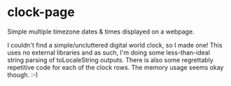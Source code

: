 # clock-page
Simple multiple timezone dates & times displayed on a webpage.

I couldn't find a simple/uncluttered digital world clock, so I made one! This uses no external libraries and as such, I'm doing some less-than-ideal string parsing of toLocaleString outputs. There is also some regrettably repetitive code for each of the clock rows. The memory usage seems okay though. :-)
